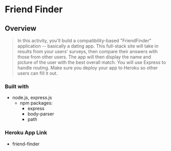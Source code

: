 # Friend Finder

## Overview

 > In this activity, you'll build a compatibility-based "FriendFinder" application -- basically a dating app. This full-stack site will take in results from your users' surveys, then compare their answers with those from other users. The app will then display the name and picture of the user with the best overall match. You will use Express to handle routing. Make sure you deploy your app to Heroku so other users can fill it out.

 ### Built with 

* node.js, express.js
    * npm packages:
        * express
        * body-parser
        * path
 
 ### Heroku App Link

+ friend-finder 
